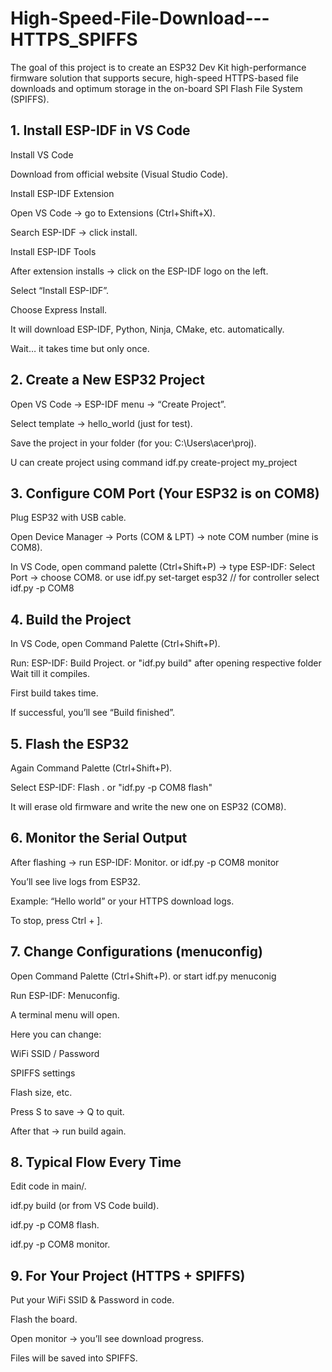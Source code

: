 # High-Speed-File-Download---HTTPS_SPIFFS
The goal of this project is to create an ESP32 Dev Kit high-performance firmware solution that supports secure, high-speed HTTPS-based file downloads and optimum storage in the on-board SPI Flash File System (SPIFFS).

## 1. Install ESP-IDF in VS Code

Install VS Code

Download from official website (Visual Studio Code).

Install ESP-IDF Extension

Open VS Code → go to Extensions (Ctrl+Shift+X).

Search ESP-IDF → click install.

Install ESP-IDF Tools

After extension installs → click on the ESP-IDF logo on the left.

Select “Install ESP-IDF”.

Choose Express Install.

It will download ESP-IDF, Python, Ninja, CMake, etc. automatically.

Wait… it takes time but only once.

## 2. Create a New ESP32 Project

Open VS Code → ESP-IDF menu → “Create Project”.

Select template → hello_world (just for test).

Save the project in your folder (for you: C:\Users\acer\proj).

U can create project using command idf.py create-project my_project

## 3. Configure COM Port (Your ESP32 is on COM8)

Plug ESP32 with USB cable.

Open Device Manager → Ports (COM & LPT) → note COM number (mine is COM8).

In VS Code, open command palette (Ctrl+Shift+P) → type ESP-IDF: Select Port → choose COM8.
or use idf.py set-target esp32 // for controller select 
idf.py -p COM8 <action>

## 4. Build the Project

In VS Code, open Command Palette (Ctrl+Shift+P).

Run: ESP-IDF: Build Project. or "idf.py build" after opening respective folder
Wait till it compiles.

First build takes time.

If successful, you’ll see “Build finished”.

## 5. Flash the ESP32

Again Command Palette (Ctrl+Shift+P).

Select ESP-IDF: Flash . or "idf.py -p COM8 flash" 

It will erase old firmware and write the new one on ESP32 (COM8).

## 6. Monitor the Serial Output

After flashing → run ESP-IDF: Monitor. or idf.py -p COM8 monitor 

You’ll see live logs from ESP32.

Example: “Hello world” or your HTTPS download logs.

To stop, press Ctrl + ].

## 7. Change Configurations (menuconfig)

Open Command Palette (Ctrl+Shift+P). or start idf.py menuconig 

Run ESP-IDF: Menuconfig.

A terminal menu will open.

Here you can change:

WiFi SSID / Password

SPIFFS settings

Flash size, etc.

Press S to save → Q to quit.

After that → run build again.

## 8. Typical Flow Every Time

Edit code in main/.

idf.py build (or from VS Code build).

idf.py -p COM8 flash.

idf.py -p COM8 monitor.

## 9. For Your Project (HTTPS + SPIFFS)

Put your WiFi SSID & Password in code.

Flash the board.

Open monitor → you’ll see download progress.

Files will be saved into SPIFFS.
